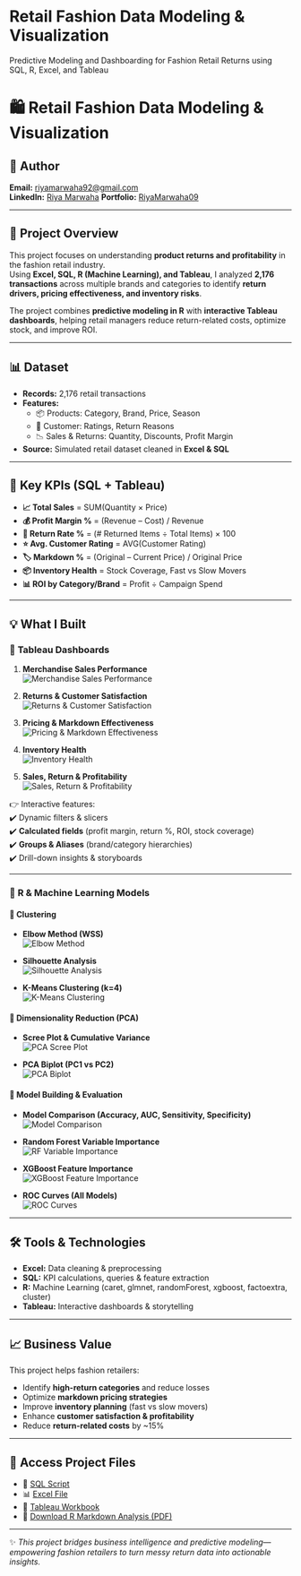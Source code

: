 # Retail Fashion Data Modeling & Visualization
Predictive Modeling and Dashboarding for Fashion Retail Returns using SQL, R, Excel, and Tableau
# 🛍️ Retail Fashion Data Modeling & Visualization

## 📧 Author  
**Email:** riyamarwaha92@gmail.com  
**LinkedIn:** [Riya Marwaha](https://www.linkedin.com/in/riya-marwaha/) 
**Portfolio:** [RiyaMarwaha09](https://github.com/RiyaMarwaha09)


---

## 📖 Project Overview  
This project focuses on understanding **product returns and profitability** in the fashion retail industry.  
Using **Excel, SQL, R (Machine Learning), and Tableau**, I analyzed **2,176 transactions** across multiple brands and categories to identify **return drivers, pricing effectiveness, and inventory risks**.  

The project combines **predictive modeling in R** with **interactive Tableau dashboards**, helping retail managers reduce return-related costs, optimize stock, and improve ROI.  

---

## 📊 Dataset  
- **Records:** 2,176 retail transactions  
- **Features:**  
  - 📦 Products: Category, Brand, Price, Season  
  - 👗 Customer: Ratings, Return Reasons  
  - 📉 Sales & Returns: Quantity, Discounts, Profit Margin  
- **Source:** Simulated retail dataset cleaned in **Excel & SQL**  

---

## 📌 Key KPIs (SQL + Tableau)  
- **📈 Total Sales** = SUM(Quantity × Price)  
- **💰 Profit Margin %** = (Revenue – Cost) / Revenue  
- **🔄 Return Rate %** = (# Returned Items ÷ Total Items) × 100  
- **⭐ Avg. Customer Rating** = AVG(Customer Rating)  
- **🏷️ Markdown %** = (Original – Current Price) / Original Price  
- **📦 Inventory Health** = Stock Coverage, Fast vs Slow Movers  
- **📊 ROI by Category/Brand** = Profit ÷ Campaign Spend  

---

## 💡 What I Built  

### 🔹 **Tableau Dashboards**  
1. **Merchandise Sales Performance**  
   ![Merchandise Sales Performance](assets/Dashboard1.png)  

2. **Returns & Customer Satisfaction**  
   ![Returns & Customer Satisfaction](assets/Dashboard2.png)  

3. **Pricing & Markdown Effectiveness**  
   ![Pricing & Markdown Effectiveness](assets/Dashboard3.png)  

4. **Inventory Health**  
   ![Inventory Health](assets/Dashboard4.png)  

5. **Sales, Return & Profitability**  
   ![Sales, Return & Profitability](assets/Dashboard5.png)  

👉 Interactive features:  
✔️ Dynamic filters & slicers  
✔️ **Calculated fields** (profit margin, return %, ROI, stock coverage)  
✔️ **Groups & Aliases** (brand/category hierarchies)  
✔️ Drill-down insights & storyboards  

---

### 🔹 **R & Machine Learning Models**  

#### 🔸 Clustering  
- **Elbow Method (WSS)**  
 ![Elbow Method](assets/Elbowmethod.png)
  

- **Silhouette Analysis**  
  ![Silhouette Analysis](assets/Silhouette.png)  

- **K-Means Clustering (k=4)**  
  ![K-Means Clustering](assets/KMeansCluster.png)  

#### 🔸 Dimensionality Reduction (PCA)  
- **Scree Plot & Cumulative Variance**  
  ![PCA Scree Plot](assets/Screeplot.png)  

- **PCA Biplot (PC1 vs PC2)**  
  ![PCA Biplot](assets/PCABiplot.png)  

#### 🔸 Model Building & Evaluation  
- **Model Comparison (Accuracy, AUC, Sensitivity, Specificity)**  
  ![Model Comparison](assets/Modelcomparison.png)  

- **Random Forest Variable Importance**  
  ![RF Variable Importance](assets/RFVariableImportance.png)  

- **XGBoost Feature Importance**  
  ![XGBoost Feature Importance](assets/XGBoost.png)  

- **ROC Curves (All Models)**  
  ![ROC Curves](assets/ROCCurve.png)  

---

## 🛠️ Tools & Technologies  
- **Excel:** Data cleaning & preprocessing  
- **SQL:** KPI calculations, queries & feature extraction  
- **R:** Machine Learning (caret, glmnet, randomForest, xgboost, factoextra, cluster)  
- **Tableau:** Interactive dashboards & storytelling  

---

## 📈 Business Value  
This project helps fashion retailers:  
- Identify **high-return categories** and reduce losses  
- Optimize **markdown pricing strategies**  
- Improve **inventory planning** (fast vs slow movers)  
- Enhance **customer satisfaction & profitability**  
- Reduce **return-related costs** by ~15%  

---

## 🚀 Access Project Files  
- 📜 [SQL Script](sql/retail_returns_queries.sql)  
- 📊 [Excel File](excel/fashiondb.csv)  
- 📂 [Tableau Workbook](assets/Fashion_Boutique_retail.twbx)  
- 🧾 [Download R Markdown Analysis (PDF)](r/RetailProject_R.pdf) 


---

✨ *This project bridges business intelligence and predictive modeling—empowering fashion retailers to turn messy return data into actionable insights.*  

